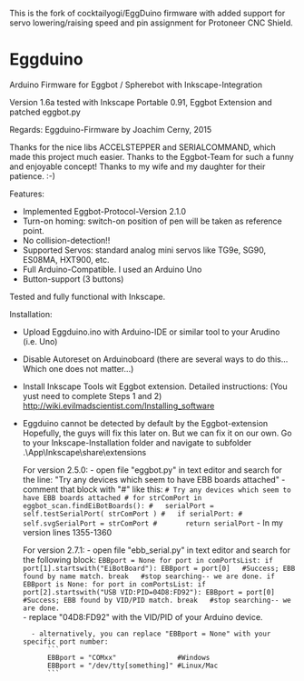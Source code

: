 This is the fork of cocktailyogi/EggDuino firmware with added support for servo lowering/raising speed and pin assignment for Protoneer CNC Shield.


Eggduino
====

Arduino Firmware for Eggbot / Spherebot with Inkscape-Integration

Version 1.6a
tested with Inkscape Portable 0.91, Eggbot Extension and patched eggbot.py

Regards: Eggduino-Firmware by Joachim Cerny, 2015

Thanks for the nice libs ACCELSTEPPER and SERIALCOMMAND, which made this project much easier. Thanks to the Eggbot-Team for such a funny and enjoyable concept! Thanks to my wife and my daughter for their patience. :-)

Features:

- Implemented Eggbot-Protocol-Version 2.1.0
- Turn-on homing: switch-on position of pen will be taken as reference point.
- No collision-detection!!
- Supported Servos: standard analog mini servos like TG9e, SG90, ES08MA, HXT900, etc.
- Full Arduino-Compatible. I used an Arduino Uno
- Button-support (3 buttons)

Tested and fully functional with Inkscape.

Installation:

- Upload Eggduino.ino with Arduino-IDE or similar tool to your Arudino (i.e. Uno)
- Disable Autoreset on Arduinoboard (there are several ways to do this... Which one does not matter...)
- Install Inkscape Tools wit Eggbot extension. Detailed instructions: (You yust need to complete Steps 1 and 2)
http://wiki.evilmadscientist.com/Installing_software

- Eggduino cannot be detected by default by the Eggbot-extension
	Hopefully, the guys will fix this later on. But we can fix it on our own.
	Go to your Inkscape-Installation folder and navigate to subfolder .\App\Inkscape\share\extensions
		
    For version 2.5.0:
		- open file "eggbot.py" in text editor and search for the line:
			"Try any devices which seem to have EBB boards attached"
        - comment that block with "#" like this:
			```
			# Try any devices which seem to have EBB boards attached
			# for strComPort in eggbot_scan.findEiBotBoards():
			#	serialPort = self.testSerialPort( strComPort )
			#	if serialPort:
			#		self.svgSerialPort = strComPort
			#		return serialPort
			```
		- In my version lines 1355-1360
		
	For version 2.7.1:
		- open file "ebb_serial.py" in text editor and search for the following block:
			```
			EBBport = None
			for port in comPortsList:
				if port[1].startswith("EiBotBoard"):
					EBBport = port[0] 	#Success; EBB found by name match.
					break	#stop searching-- we are done.
			if EBBport is None:
				for port in comPortsList:
					if port[2].startswith("USB VID:PID=04D8:FD92"):
						EBBport = port[0] #Success; EBB found by VID/PID match.
						break	#stop searching-- we are done.		
			```			
		- replace "04D8:FD92" with the VID/PID of your Arduino device.	
		
		- alternatively, you can replace "EBBport = None" with your specific port number:
			```
			EBBport = "COMxx"				#Windows
			EBBport = "/dev/tty[something]"	#Linux/Mac	
			```

		
 
